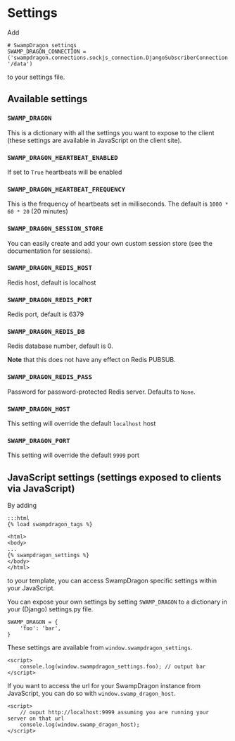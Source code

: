 # Settings

Add 

    # SwampDragon settings
    SWAMP_DRAGON_CONNECTION = ('swampdragon.connections.sockjs_connection.DjangoSubscriberConnection', '/data')

to your settings file.


## Available settings

### ```SWAMP_DRAGON```

This is a dictionary with all the settings you want to expose to the client (these settings are available in JavaScript on the client site).


### ```SWAMP_DRAGON_HEARTBEAT_ENABLED```

If set to ```True``` heartbeats will be enabled


### ```SWAMP_DRAGON_HEARTBEAT_FREQUENCY```

This is the frequency of heartbeats set in milliseconds.
The default is ```1000 * 60 * 20``` (20 minutes)


### ```SWAMP_DRAGON_SESSION_STORE```

You can easily create and add your own custom session store (see the documentation for sessions).


### ```SWAMP_DRAGON_REDIS_HOST```

Redis host, default is localhost


### ```SWAMP_DRAGON_REDIS_PORT```

Redis port, default is 6379


### ```SWAMP_DRAGON_REDIS_DB```

Redis database number, default is 0.

**Note** that this does not have any effect on Redis PUBSUB.


### ```SWAMP_DRAGON_REDIS_PASS```

Password for password-protected Redis server. Defaults to `None`.


### ```SWAMP_DRAGON_HOST```

This setting will override the default `localhost` host


### ```SWAMP_DRAGON_PORT```

This setting will override the default `9999` port


## JavaScript settings (settings exposed to clients via JavaScript)

By adding

    :::html
    {% load swampdragon_tags %}

    <html>
    <body>
    ...
    {% swampdragon_settings %}
    </body>
    </html>

to your template, you can access SwampDragon specific settings within your JavaScript.

You can expose your own settings by setting ```SWAMP_DRAGON``` to a dictionary in your (Django) settings.py file.

    SWAMP_DRAGON = {
        'foo': 'bar',
    }

These settings are available  from ```window.swampdragon_settings```.

    <script>
        console.log(window.swampdragon_settings.foo); // output bar
    </script>
    
    
If you want to access the url for your SwampDragon instance from JavaScript, you can do so with ```window.swamp_dragon_host```.

    <script>
        // ouput http://localhost:9999 assuming you are running your server on that url
        console.log(window.swamp_dragon_host); 
    </script>
